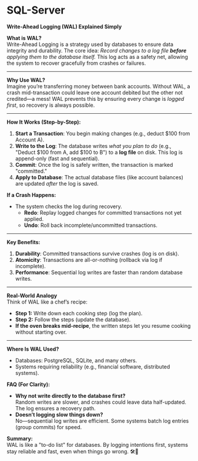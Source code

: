 # SQL-Server

**Write-Ahead Logging (WAL) Explained Simply**

**What is WAL?**  
Write-Ahead Logging is a strategy used by databases to ensure data integrity and durability. The core idea: *Record changes to a log file **before** applying them to the database itself.* This log acts as a safety net, allowing the system to recover gracefully from crashes or failures.

---

**Why Use WAL?**  
Imagine you’re transferring money between bank accounts. Without WAL, a crash mid-transaction could leave one account debited but the other not credited—a mess! WAL prevents this by ensuring every change is *logged first*, so recovery is always possible.

---

**How It Works (Step-by-Step):**  
1. **Start a Transaction**: You begin making changes (e.g., deduct $100 from Account A).  
2. **Write to the Log**: The database writes *what you plan to do* (e.g., "Deduct $100 from A, add $100 to B") to a **log file** on disk. This log is append-only (fast and sequential).  
3. **Commit**: Once the log is safely written, the transaction is marked "committed."  
4. **Apply to Database**: The actual database files (like account balances) are updated *after* the log is saved.  

**If a Crash Happens:**  
- The system checks the log during recovery.  
  - **Redo**: Replay logged changes for committed transactions not yet applied.  
  - **Undo**: Roll back incomplete/uncommitted transactions.  

---

**Key Benefits:**  
1. **Durability**: Committed transactions survive crashes (log is on disk).  
2. **Atomicity**: Transactions are all-or-nothing (rollback via log if incomplete).  
3. **Performance**: Sequential log writes are faster than random database writes.  

---

**Real-World Analogy**  
Think of WAL like a chef’s recipe:  
- **Step 1:** Write down each cooking step (log the plan).  
- **Step 2:** Follow the steps (update the database).  
- **If the oven breaks mid-recipe**, the written steps let you resume cooking without starting over.  

---

**Where Is WAL Used?**  
- Databases: PostgreSQL, SQLite, and many others.  
- Systems requiring reliability (e.g., financial software, distributed systems).  

**FAQ (For Clarity):**  
- **Why not write directly to the database first?**  
  Random writes are slower, and crashes could leave data half-updated. The log ensures a recovery path.  
- **Doesn’t logging slow things down?**  
  No—sequential log writes are efficient. Some systems batch log entries (group commits) for speed.  

**Summary:**  
WAL is like a "to-do list" for databases. By logging intentions first, systems stay reliable and fast, even when things go wrong. 🛠️💾
